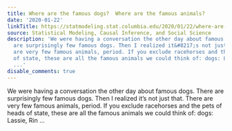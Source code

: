 ```yaml
---
title: Where are the famous dogs?  Where are the famous animals?
date: '2020-01-22'
linkTitle: https://statmodeling.stat.columbia.edu/2020/01/22/where-are-the-famous-dogs-where-are-the-famous-animals/
source: Statistical Modeling, Causal Inference, and Social Science
description: 'We were having a conversation the other day about famous dogs. There
  are surprisingly few famous dogs. Then I realized it&#8217;s not just that. There
  are very few famous animals, period. If you exclude racehorses and the pets of heads
  of state, these are all the famous animals we could think of: dogs: Lassie, Rin
  ...'
disable_comments: true
---
```

We were having a conversation the other day about famous dogs. There are surprisingly few famous dogs. Then I realized it&#8217;s not just that. There are very few famous animals, period. If you exclude racehorses and the pets of heads of state, these are all the famous animals we could think of: dogs: Lassie, Rin ...